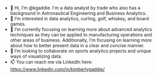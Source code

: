 - 👋 Hi, I’m @kgaddie. I'm a data analyst by trade who also has a background in Astronautical Engineering and Business Analytics.
- 👀 I’m interested in data analytics, curling, golf, whiskey, and board games.
- 🌱 I’m currently focusing on learning more about advanced analytics techniques as they can be applied to manufacturing operations and other areas of business. Additionally, I'm focusing on learning more about how to better present data in a clear and concise manner.
- 💞️ I’m looking to collaborate on sports analytics projects and unique ways of visualizing data.
- 📫 You can reach me via LinkedIn here: https://www.linkedin.com/in/kimberlygaddie/

<!---
kgaddie/kgaddie is a ✨ special ✨ repository because its `README.md` (this file) appears on your GitHub profile.
You can click the Preview link to take a look at your changes.
--->
